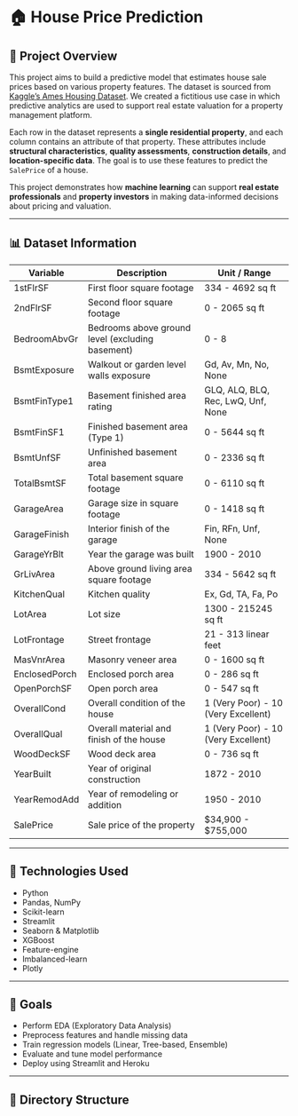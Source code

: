 # 🏠 House Price Prediction

## 📘 Project Overview

This project aims to build a predictive model that estimates house sale prices based on various property features. The dataset is sourced from [Kaggle’s Ames Housing Dataset](https://www.kaggle.com/datasets). We created a fictitious use case in which predictive analytics are used to support real estate valuation for a property management platform.

Each row in the dataset represents a **single residential property**, and each column contains an attribute of that property. These attributes include **structural characteristics**, **quality assessments**, **construction details**, and **location-specific data**. The goal is to use these features to predict the `SalePrice` of a house.

This project demonstrates how **machine learning** can support **real estate professionals** and **property investors** in making data-informed decisions about pricing and valuation.

---

## 📊 Dataset Information

| Variable         | Description                                               | Unit / Range                         |
|------------------|-----------------------------------------------------------|--------------------------------------|
| 1stFlrSF         | First floor square footage                                | 334 - 4692 sq ft                     |
| 2ndFlrSF         | Second floor square footage                               | 0 - 2065 sq ft                       |
| BedroomAbvGr     | Bedrooms above ground level (excluding basement)          | 0 - 8                                |
| BsmtExposure     | Walkout or garden level walls exposure                    | Gd, Av, Mn, No, None                 |
| BsmtFinType1     | Basement finished area rating                             | GLQ, ALQ, BLQ, Rec, LwQ, Unf, None   |
| BsmtFinSF1       | Finished basement area (Type 1)                           | 0 - 5644 sq ft                       |
| BsmtUnfSF        | Unfinished basement area                                  | 0 - 2336 sq ft                       |
| TotalBsmtSF      | Total basement square footage                             | 0 - 6110 sq ft                       |
| GarageArea       | Garage size in square footage                             | 0 - 1418 sq ft                       |
| GarageFinish     | Interior finish of the garage                             | Fin, RFn, Unf, None                  |
| GarageYrBlt      | Year the garage was built                                 | 1900 - 2010                          |
| GrLivArea        | Above ground living area square footage                   | 334 - 5642 sq ft                     |
| KitchenQual      | Kitchen quality                                           | Ex, Gd, TA, Fa, Po                   |
| LotArea          | Lot size                                                  | 1300 - 215245 sq ft                  |
| LotFrontage      | Street frontage                                           | 21 - 313 linear feet                 |
| MasVnrArea       | Masonry veneer area                                       | 0 - 1600 sq ft                       |
| EnclosedPorch    | Enclosed porch area                                       | 0 - 286 sq ft                        |
| OpenPorchSF      | Open porch area                                           | 0 - 547 sq ft                        |
| OverallCond      | Overall condition of the house                            | 1 (Very Poor) - 10 (Very Excellent)  |
| OverallQual      | Overall material and finish of the house                  | 1 (Very Poor) - 10 (Very Excellent)  |
| WoodDeckSF       | Wood deck area                                            | 0 - 736 sq ft                        |
| YearBuilt        | Year of original construction                             | 1872 - 2010                          |
| YearRemodAdd     | Year of remodeling or addition                            | 1950 - 2010                          |
| SalePrice        | Sale price of the property                                | \$34,900 - \$755,000                |

---

## 🚀 Technologies Used

- Python
- Pandas, NumPy
- Scikit-learn
- Streamlit
- Seaborn & Matplotlib
- XGBoost
- Feature-engine
- Imbalanced-learn
- Plotly

---

## 🧠 Goals

- Perform EDA (Exploratory Data Analysis)
- Preprocess features and handle missing data
- Train regression models (Linear, Tree-based, Ensemble)
- Evaluate and tune model performance
- Deploy using Streamlit and Heroku

---

## 📁 Directory Structure

